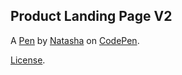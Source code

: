 Product Landing Page V2
-----------------------


A [Pen](https://codepen.io/TashaK/pen/eoNOpe) by [Natasha](https://codepen.io/TashaK) on [CodePen](https://codepen.io).

[License](https://codepen.io/TashaK/pen/eoNOpe/license).